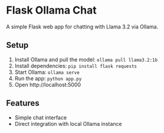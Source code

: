 # Flask Ollama Chat

A simple Flask web app for chatting with Llama 3.2 via Ollama.

## Setup
1. Install Ollama and pull the model: `ollama pull llama3.2:1b`
2. Install dependencies: `pip install flask requests`
3. Start Ollama: `ollama serve`
4. Run the app: `python app.py`
5. Open http://localhost:5000

## Features
- Simple chat interface
- Direct integration with local Ollama instance